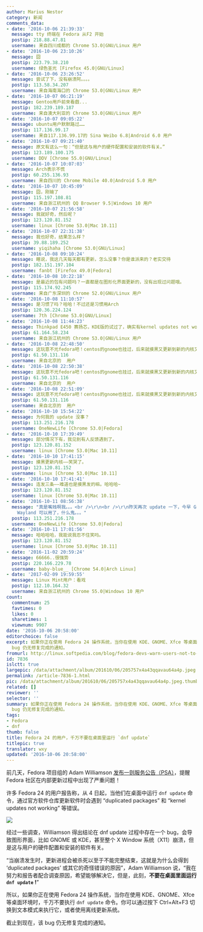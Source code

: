 ```yaml
---
author: Marius Nestor
category: 新闻
comments_data:
- date: '2016-10-06 21:39:33'
  message: tty 终端在 Fedora 从F2 开始
  postip: 218.88.47.81
  username: 来自四川成都的 Chrome 53.0|GNU/Linux 用户
- date: '2016-10-06 23:10:26'
  message: 囧
  postip: 223.79.38.210
  username: 绿色圣光 [Firefox 45.0|GNU/Linux]
- date: '2016-10-06 23:26:52'
  message: 尝试了下，没有崩溃阿。。。。
  postip: 113.58.34.207
  username: 来自海南海口的 Chrome 53.0|GNU/Linux 用户
- date: '2016-10-07 06:21:19'
  message: Gentoo用戶前來看戲...
  postip: 182.239.189.187
  username: 来自澳大利亚的 Chrome 53.0|GNU/Linux 用户
- date: '2016-10-07 09:05:22'
  message: ubuntu用户默默路过……
  postip: 117.136.99.17
  username: 来自117.136.99.17的 Sina Weibo 6.8|Android 6.0 用户
- date: '2016-10-07 09:21:40'
  message: 原文有这么一句：“但是这与用户的硬件配置和安装的软件有关。”
  postip: 123.189.100.175
  username: DDV [Chrome 55.0|GNU/Linux]
- date: '2016-10-07 10:07:03'
  message: Arch表示不慌
  postip: 60.255.136.93
  username: 来自四川的 Chrome Mobile 40.0|Android 5.0 用户
- date: '2016-10-07 10:45:09'
  message: 囧，刚输了
  postip: 115.197.108.81
  username: 来自浙江杭州的 QQ Browser 9.5|Windows 10 用户
- date: '2016-10-07 21:56:58'
  message: 我就好奇，然后呢？
  postip: 123.120.81.152
  username: linux [Chrome 53.0|Mac 10.11]
- date: '2016-10-07 22:31:38'
  message: 我也好奇，结果怎么样？
  postip: 39.88.189.252
  username: yiqihaha [Chrome 53.0|GNU/Linux]
- date: '2016-10-08 09:10:24'
  message: 瞎说，我这几天每天都有更新，怎么没事？你是谁派来的？老实交待
  postip: 182.151.197.104
  username: fanbt [Firefox 49.0|Fedora]
- date: '2016-10-08 10:22:18'
  message: 是最近的包有问题吗？一直都是在图形化界面更新的，没有出现过问题哦。
  postip: 115.174.92.245
  username: 来自广东深圳的 Chrome 52.0|GNU/Linux 用户
- date: '2016-10-08 11:10:57'
  message: 是习惯了吗？哈哈！不过还是习惯用Arch
  postip: 120.36.224.124
  username: 7th [Chrome 53.0|GNU/Linux]
- date: '2016-10-08 11:44:23'
  message: Thinkpad E450 赛扬芯，KDE版的试过了，确实有kernel updates not working的报错，但是不会崩。。。。已经手贱亲测。。。。。。
  postip: 61.164.58.234
  username: 来自浙江杭州的 Chrome 53.0|GNU/Linux 用户
- date: '2016-10-08 22:48:50'
  message: 这玩意不光fedora吧！centos的gnome也挂过，后来就摸黑又更新到新的内核又好了。
  postip: 61.50.131.116
  username: 来自北京的  用户
- date: '2016-10-08 22:50:38'
  message: 这玩意不光fedora吧！centos的gnome也挂过，后来就摸黑又更新到新的内核又好了。
  postip: 61.50.131.116
  username: 来自北京的  用户
- date: '2016-10-08 22:51:09'
  message: 这玩意不光fedora吧！centos的gnome也挂过，后来就摸黑又更新到新的内核又好了。
  postip: 61.50.131.116
  username: 来自北京的  用户
- date: '2016-10-10 15:54:22'
  message: 为何我的 update 没事？
  postip: 113.251.216.178
  username: OneNewLife [Chrome 53.0|Fedora]
- date: '2016-10-10 17:39:49'
  message: 部分情况下有，我见到有人反馈遇到了。
  postip: 123.120.81.152
  username: linux [Chrome 53.0|Mac 10.11]
- date: '2016-10-10 17:41:15'
  message: 摸黑更新内核——笑哭了。
  postip: 123.120.81.152
  username: linux [Chrome 53.0|Mac 10.11]
- date: '2016-10-10 17:41:41'
  message: 连发三条——难道也是摸黑发的嘛。哈哈哈~
  postip: 123.120.81.152
  username: linux [Chrome 53.0|Mac 10.11]
- date: '2016-10-11 08:56:38'
  message: "真是嘴贱啊我。。。<br />\r\n<br />\r\n昨天再次 update 一下，今早 Gnome 就崩溃了。现在只有 Gnome on
    Wayland 可以用了，什么鬼。。。"
  postip: 113.251.216.178
  username: OneNewLife [Chrome 53.0|Fedora]
- date: '2016-10-11 17:01:56'
  message: 哈哈哈哈，我能说我忍不住笑吗。
  postip: 123.120.81.152
  username: linux [Chrome 53.0|Mac 10.11]
- date: '2016-11-02 20:59:24'
  message: 66666..很强势
  postip: 220.166.229.78
  username: baby-blue__ [Chrome 54.0|Arch Linux]
- date: '2017-02-09 19:59:55'
  message: Linux Mint用户：看戏
  postip: 112.10.164.32
  username: 来自浙江杭州的 Chrome 55.0|Windows 10 用户
count:
  commentnum: 25
  favtimes: 0
  likes: 0
  sharetimes: 1
  viewnum: 9907
date: '2016-10-06 20:58:00'
editorchoice: false
excerpt: 如果你正在使用 Fedora 24 操作系统，当你在使用 KDE、GNOME、Xfce 等桌面环境时，千万不要执行 dnf update 命令。截止到现在，该
  bug 仍无修复完成的通知。
fromurl: http://linux.softpedia.com/blog/fedora-devs-warn-users-not-to-run-dnf-update-inside-a-desktop-on-fedora-24-508958.shtml
id: 7836
islctt: true
largepic: /data/attachment/album/201610/06/205757x4a43qqavau64a4p.jpeg
permalink: /article-7836-1.html
pic: /data/attachment/album/201610/06/205757x4a43qqavau64a4p.jpeg.thumb.jpg
related: []
reviewer: ''
selector: ''
summary: 如果你正在使用 Fedora 24 操作系统，当你在使用 KDE、GNOME、Xfce 等桌面环境时，千万不要执行 dnf update 命令。截止到现在，该
  bug 仍无修复完成的通知。
tags:
- Fedora
- dnf
thumb: false
title: Fedora 24 的用户，千万不要在桌面里运行 `dnf update`
titlepic: true
translator: wxy
updated: '2016-10-06 20:58:00'
---
```


前几天，Fedora 项目组的 Adam Williamson [发布一则服务公告（PSA）](https://lists.fedoraproject.org/archives/list/devel@lists.fedoraproject.org/thread/7ULAG243UNGTOSL6URGNG23GC4B6X5GB/)，提醒 Fedora 社区在内部更新过程中出现了严重问题！


许多 Fedora 24 的用户报告称，从 4 日起，当他们在桌面中运行 `dnf update` 命令，通过官方软件仓库更新软件时会遇到 “duplicated packages” 和 “kernel updates not working” 等错误。


![](/data/attachment/album/201610/06/205757x4a43qqavau64a4p.jpeg)


经过一些调查，Williamson 得出结论在 dnf update 过程中存在一个 bug，会导致图形界面，比如 GNOME 或 KDE，甚至整个 X Window 系统（X11）崩溃，但是这与用户的硬件配置和安装的软件有关。


“当崩溃发生时，更新进程会被杀死以至于不能完整结束，这就是为什么会得到 ‘duplicated packages’ 或其它的奇怪错误的原因”，Adam Williamson 说，“我在努力和报告者配合调查原因，希望能够解决它，但是，此刻，**不要在桌面里面运行 `dnf update` !**”


所以，如果你正在使用 Fedora 24 操作系统，当你在使用 KDE、GNOME、Xfce 等桌面环境时，千万不要执行 `dnf update` 命令。你可以通过按下 Ctrl+Alt+F3 切换到文本模式来执行它，或者使用离线更新系统。


截止到现在，该 bug 仍无修复完成的通知。